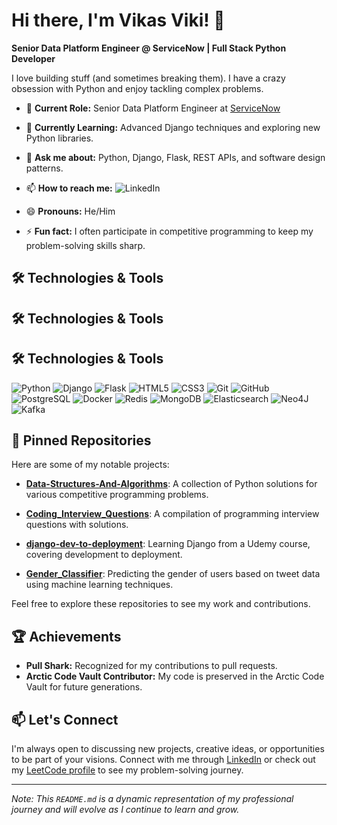 # Hi there, I'm Vikas Viki! 👋

**Senior Data Platform Engineer @ ServiceNow | Full Stack Python Developer**

I love building stuff (and sometimes breaking them). I have a crazy obsession with Python and enjoy tackling complex problems.

- 🔭 **Current Role:** Senior Data Platform Engineer at [ServiceNow](www.servicenow.com)

- 🌱 **Currently Learning:** Advanced Django techniques and exploring new Python libraries.
- 💬 **Ask me about:** Python, Django, Flask, REST APIs, and software design patterns.
- 📫 **How to reach me:** ![LinkedIn](https://img.shields.io/badge/LinkedIn-0077B5?logo=linkedin&logoColor=white)
- 😄 **Pronouns:** He/Him
- ⚡ **Fun fact:** I often participate in competitive programming to keep my problem-solving skills sharp.

## 🛠️ Technologies & Tools

## 🛠️ Technologies & Tools

## 🛠️ Technologies & Tools

![Python](https://img.shields.io/badge/-Python-3776AB?logo=python&logoColor=white&style=plastic)
![Django](https://img.shields.io/badge/-Django-092E20?logo=django&logoColor=white&style=plastic)
![Flask](https://img.shields.io/badge/-Flask-000000?logo=flask&logoColor=white&style=plastic)
![HTML5](https://img.shields.io/badge/-HTML5-E34F26?logo=html5&logoColor=white&style=plastic)
![CSS3](https://img.shields.io/badge/-CSS3-1572B6?logo=css3&logoColor=white&style=plastic)
![Git](https://img.shields.io/badge/-Git-F05032?logo=git&logoColor=white&style=plastic)
![GitHub](https://img.shields.io/badge/-GitHub-181717?logo=github&logoColor=white&style=plastic)
![PostgreSQL](https://img.shields.io/badge/-PostgreSQL-336791?logo=postgresql&logoColor=white&style=plastic)
![Docker](https://img.shields.io/badge/-Docker-2496ED?logo=docker&logoColor=white&style=plastic)
![Redis](https://img.shields.io/badge/-Redis-DC382D?logo=redis&logoColor=white&style=plastic)
![MongoDB](https://img.shields.io/badge/-MongoDB-47A248?logo=mongodb&logoColor=white&style=plastic)
![Elasticsearch](https://img.shields.io/badge/-Elasticsearch-005571?logo=elasticsearch&logoColor=white&style=plastic)
![Neo4J](https://img.shields.io/badge/-Neo4J-008CC1?logo=neo4j&logoColor=white&style=plastic)
![Kafka](https://img.shields.io/badge/-Kafka-231F20?logo=apachekafka&logoColor=white&style=plastic)



## 📌 Pinned Repositories

Here are some of my notable projects:

- [**Data-Structures-And-Algorithms**](https://github.com/VikasViki/Data-Structures-And-Algorithms): A collection of Python solutions for various competitive programming problems.

- [**Coding_Interview_Questions**](https://github.com/VikasViki/Coding_Interview_Questions): A compilation of programming interview questions with solutions.

- [**django-dev-to-deployment**](https://github.com/VikasViki/django-dev-to-deployment): Learning Django from a Udemy course, covering development to deployment.

- [**Gender_Classifier**](https://github.com/VikasViki/Gender_Classifier): Predicting the gender of users based on tweet data using machine learning techniques.

Feel free to explore these repositories to see my work and contributions.

## 🏆 Achievements

- **Pull Shark:** Recognized for my contributions to pull requests.
- **Arctic Code Vault Contributor:** My code is preserved in the Arctic Code Vault for future generations.

## 📫 Let's Connect

I'm always open to discussing new projects, creative ideas, or opportunities to be part of your visions. Connect with me through [LinkedIn](https://www.linkedin.com/in/vikasviki/) or check out my [LeetCode profile](https://leetcode.com/u/vikasviki489/) to see my problem-solving journey.

---

*Note: This `README.md` is a dynamic representation of my professional journey and will evolve as I continue to learn and grow.*
